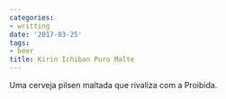 ```yaml
---
categories:
- writting
date: '2017-03-25'
tags:
- beer
title: Kirin Ichiban Puro Malte
---
```


Uma cerveja pilsen maltada que rivaliza com a Proibida.